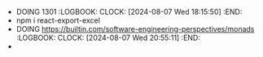 - DOING 1301
  :LOGBOOK:
  CLOCK: [2024-08-07 Wed 18:15:50]
  :END:
- npm i react-export-excel
- DOING https://builtin.com/software-engineering-perspectives/monads
  :LOGBOOK:
  CLOCK: [2024-08-07 Wed 20:55:11]
  :END:
-